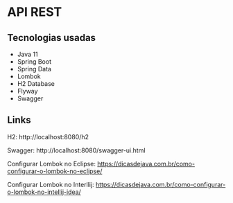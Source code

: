 # API REST

## Tecnologias usadas

* Java 11
* Spring Boot
* Spring Data
* Lombok
* H2 Database
* Flyway
* Swagger

## Links

H2: http://localhost:8080/h2

Swagger: http://localhost:8080/swagger-ui.html

Configurar Lombok no Eclipse: https://dicasdejava.com.br/como-configurar-o-lombok-no-eclipse/

Configurar Lombok no Interllij: https://dicasdejava.com.br/como-configurar-o-lombok-no-intellij-idea/